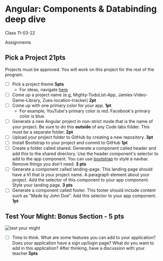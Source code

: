 # Angular: Components & Databinding deep dive
 Class 11-03-22

 Assignments

## Pick a Project **21pts**
Projects must be approved. You will work on this project for the rest of the program. 
- [ ] Pick a project theme **5pts**
  - For ideas, navigate [here](../assets/project-ideas.md)
- [ ] Come up a project name (e.g, Mighty-TodoList-App, Jamies-Video-Game-Library, Zues-location-tracker) **2pt**
- [ ] Come up with one primary color for your app. **1pt**
  - For example, YouTube's primary color is red. Facebook's primary color is blue. 
- [ ] Generate a new Angular project in non-strict mode that is the name of your project. Be sure to do this **outside** of any Code labs folder. This must be a separate folder. **2pt**
- [ ] Upload your project folder to GitHub by creating a new repository. **3pt**
- [ ] Install Bootstrap to your project and commit to GitHub **1pt**
- [ ] Create a folder called shared. Generate a component called header and add this to the shared directory. Use the header component's selector to add to the app component. You can use [bootstrap](https://getbootstrap.com/docs/5.0/components/navbar/) to style a navbar. Remove things you don't need. **3 pts**
- [ ] Generate a component called landing-page. This landing page should have a h1 that is your project name. A paragraph element about your project. Add the selector of this component to your app component. Style your landing page. **3 pts**
- [ ] Generate a component called footer. This footer should include content such as "Made by John Doe". Add this selector to your app component. **1pt**

## Test Your Might: Bonus Section - 5 pts
![test your might](https://www.programming-hero.com/img/startup.svg)

- [ ] Time to think. What are some features you can add to your application? Does your application have a sign up/login page? What do you want to add in this application? After thinking, have a discussion with your teacher.**5pts**
